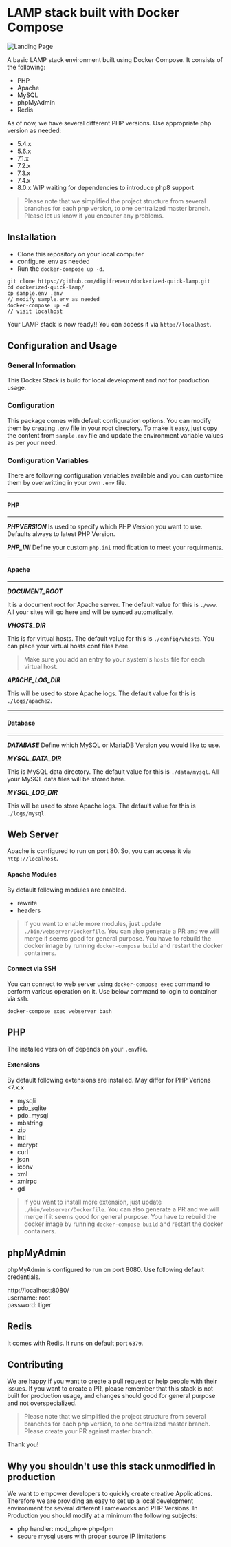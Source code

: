 #  LAMP stack built with Docker Compose

  

![Landing Page](https://preview.ibb.co/gOTa0y/LAMP_STACK.png)

  

A basic LAMP stack environment built using Docker Compose. It consists of the following:

* PHP
* Apache
* MySQL
* phpMyAdmin
* Redis

As of now, we have several different PHP versions. Use appropriate php version as needed:

* 5.4.x
* 5.6.x
* 7.1.x
* 7.2.x
* 7.3.x
* 7.4.x
* 8.0.x WIP waiting for dependencies to introduce php8 support

> Please note that we simplified the project structure from several branches for each php version, to one centralized master branch. Please let us know if you encouter any problems. 
##  Installation
 
* Clone this repository on your local computer
* configure .env as needed 
* Run the `docker-compose up -d`.

```shell
git clone https://github.com/digifreneur/dockerized-quick-lamp.git
cd dockerized-quick-lamp/
cp sample.env .env
// modify sample.env as needed
docker-compose up -d
// visit localhost
```

Your LAMP stack is now ready!! You can access it via `http://localhost`.

##  Configuration and Usage

### General Information 
This Docker Stack is build for local development and not for production usage.

### Configuration
This package comes with default configuration options. You can modify them by creating `.env` file in your root directory.
To make it easy, just copy the content from `sample.env` file and update the environment variable values as per your need.

### Configuration Variables
There are following configuration variables available and you can customize them by overwritting in your own `.env` file.

---
#### PHP
---
_**PHPVERSION**_
Is used to specify which PHP Version you want to use. Defaults always to latest PHP Version. 

_**PHP_INI**_
Define your custom `php.ini` modification to meet your requirments. 

---
#### Apache 
---

_**DOCUMENT_ROOT**_

It is a document root for Apache server. The default value for this is `./www`. All your sites will go here and will be synced automatically.

_**VHOSTS_DIR**_

This is for virtual hosts. The default value for this is `./config/vhosts`. You can place your virtual hosts conf files here.

> Make sure you add an entry to your system's `hosts` file for each virtual host.

_**APACHE_LOG_DIR**_

This will be used to store Apache logs. The default value for this is `./logs/apache2`.

---
#### Database
---

_**DATABASE**_
Define which MySQL or MariaDB Version you would like to use. 

_**MYSQL_DATA_DIR**_

This is MySQL data directory. The default value for this is `./data/mysql`. All your MySQL data files will be stored here.

_**MYSQL_LOG_DIR**_

This will be used to store Apache logs. The default value for this is `./logs/mysql`.

## Web Server

Apache is configured to run on port 80. So, you can access it via `http://localhost`.

#### Apache Modules

By default following modules are enabled.

* rewrite
* headers

> If you want to enable more modules, just update `./bin/webserver/Dockerfile`. You can also generate a PR and we will merge if seems good for general purpose.
> You have to rebuild the docker image by running `docker-compose build` and restart the docker containers.

#### Connect via SSH

You can connect to web server using `docker-compose exec` command to perform various operation on it. Use below command to login to container via ssh.

```shell
docker-compose exec webserver bash
```

## PHP

The installed version of depends on your `.env`file. 

#### Extensions

By default following extensions are installed. 
May differ for PHP Verions <7.x.x

* mysqli
* pdo_sqlite
* pdo_mysql
* mbstring
* zip
* intl
* mcrypt
* curl
* json
* iconv
* xml
* xmlrpc
* gd

> If you want to install more extension, just update `./bin/webserver/Dockerfile`. You can also generate a PR and we will merge if it seems good for general purpose.
> You have to rebuild the docker image by running `docker-compose build` and restart the docker containers.

## phpMyAdmin

phpMyAdmin is configured to run on port 8080. Use following default credentials.

http://localhost:8080/  
username: root  
password: tiger

## Redis

It comes with Redis. It runs on default port `6379`.

## Contributing
We are happy if you want to create a pull request or help people with their issues. If you want to create a PR, please remember that this stack is not built for production usage, and changes should good for general purpose and not overspecialized. 
> Please note that we simplified the project structure from several branches for each php version, to one centralized master branch.  Please create your PR against master branch. 
> 
Thank you! 

## Why you shouldn't use this stack unmodified in production
We want to empower developers to quickly create creative Applications. Therefore we are providing an easy to set up a local development environment for several different Frameworks and PHP Versions. 
In Production you should modify at a minimum the following subjects:

* php handler: mod_php=> php-fpm
* secure mysql users with proper source IP limitations
